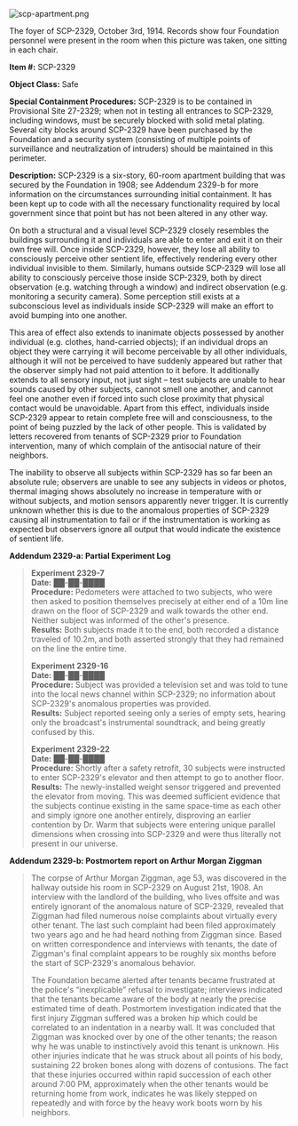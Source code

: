 ![scp-apartment.png](http://scp-wiki.wdfiles.com/local--files/scp-2329/scp-apartment.png)

The foyer of SCP-2329, October 3rd, 1914. Records show four Foundation personnel were present in the room when this picture was taken, one sitting in each chair.

**Item #:** SCP-2329

**Object Class:** Safe

**Special Containment Procedures:** SCP-2329 is to be contained in Provisional Site 27-2329; when not in testing all entrances to SCP-2329, including windows, must be securely blocked with solid metal plating. Several city blocks around SCP-2329 have been purchased by the Foundation and a security system (consisting of multiple points of surveillance and neutralization of intruders) should be maintained in this perimeter.

**Description:** SCP-2329 is a six-story, 60-room apartment building that was secured by the Foundation in 1908; see Addendum 2329-b for more information on the circumstances surrounding initial containment. It has been kept up to code with all the necessary functionality required by local government since that point but has not been altered in any other way.

On both a structural and a visual level SCP-2329 closely resembles the buildings surrounding it and individuals are able to enter and exit it on their own free will. Once inside SCP-2329, however, they lose all ability to consciously perceive other sentient life, effectively rendering every other individual invisible to them. Similarly, humans outside SCP-2329 will lose all ability to consciously perceive those inside SCP-2329, both by direct observation (e.g. watching through a window) and indirect observation (e.g. monitoring a security camera). Some perception still exists at a subconscious level as individuals inside SCP-2329 will make an effort to avoid bumping into one another.

This area of effect also extends to inanimate objects possessed by another individual (e.g. clothes, hand-carried objects); if an individual drops an object they were carrying it will become perceivable by all other individuals, although it will not be perceived to have suddenly appeared but rather that the observer simply had not paid attention to it before. It additionally extends to all sensory input, not just sight – test subjects are unable to hear sounds caused by other subjects, cannot smell one another, and cannot feel one another even if forced into such close proximity that physical contact would be unavoidable. Apart from this effect, individuals inside SCP-2329 appear to retain complete free will and consciousness, to the point of being puzzled by the lack of other people. This is validated by letters recovered from tenants of SCP-2329 prior to Foundation intervention, many of which complain of the antisocial nature of their neighbors.

The inability to observe all subjects within SCP-2329 has so far been an absolute rule; observers are unable to see any subjects in videos or photos, thermal imaging shows absolutely no increase in temperature with or without subjects, and motion sensors apparently never trigger. It is currently unknown whether this is due to the anomalous properties of SCP-2329 causing all instrumentation to fail or if the instrumentation is working as expected but observers ignore all output that would indicate the existence of sentient life.

**Addendum 2329-a: Partial Experiment Log**

> **Experiment 2329-7**  
> **Date:** ██-██-████  
> **Procedure:** Pedometers were attached to two subjects, who were then asked to position themselves precisely at either end of a 10m line drawn on the floor of SCP-2329 and walk towards the other end. Neither subject was informed of the other's presence.  
> **Results:** Both subjects made it to the end, both recorded a distance traveled of 10.2m, and both asserted strongly that they had remained on the line the entire time.
> 
> **Experiment 2329-16**  
> **Date:** ██-██-████  
> **Procedure:** Subject was provided a television set and was told to tune into the local news channel within SCP-2329; no information about SCP-2329's anomalous properties was provided.  
> **Results:** Subject reported seeing only a series of empty sets, hearing only the broadcast's instrumental soundtrack, and being greatly confused by this.
> 
> **Experiment 2329-22**  
> **Date:** ██-██-████  
> **Procedure:** Shortly after a safety retrofit, 30 subjects were instructed to enter SCP-2329's elevator and then attempt to go to another floor.  
> **Results:** The newly-installed weight sensor triggered and prevented the elevator from moving. This was deemed sufficient evidence that the subjects continue existing in the same space-time as each other and simply ignore one another entirely, disproving an earlier contention by Dr. Warm that subjects were entering unique parallel dimensions when crossing into SCP-2329 and were thus literally not present in our universe.

**Addendum 2329-b: Postmortem report on Arthur Morgan Ziggman**

> The corpse of Arthur Morgan Ziggman, age 53, was discovered in the hallway outside his room in SCP-2329 on August 21st, 1908. An interview with the landlord of the building, who lives offsite and was entirely ignorant of the anomalous nature of SCP-2329, revealed that Ziggman had filed numerous noise complaints about virtually every other tenant. The last such complaint had been filed approximately two years ago and he had heard nothing from Ziggman since. Based on written correspondence and interviews with tenants, the date of Ziggman's final complaint appears to be roughly six months before the start of SCP-2329's anomalous behavior.
> 
> The Foundation became alerted after tenants became frustrated at the police's “inexplicable” refusal to investigate; interviews indicated that the tenants became aware of the body at nearly the precise estimated time of death. Postmortem investigation indicated that the first injury Ziggman suffered was a broken hip which could be correlated to an indentation in a nearby wall. It was concluded that Ziggman was knocked over by one of the other tenants; the reason why he was unable to instinctively avoid this tenant is unknown. His other injuries indicate that he was struck about all points of his body, sustaining 22 broken bones along with dozens of contusions. The fact that these injuries occurred within rapid succession of each other around 7:00 PM, approximately when the other tenants would be returning home from work, indicates he was likely stepped on repeatedly and with force by the heavy work boots worn by his neighbors.